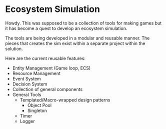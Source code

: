 # Ecosystem Simulation
Howdy. This was supposed to be a collection of tools for making games but it has become a quest to develop an ecosystem simulation.

The tools are being developed in a modular and reusable manner. The pieces that creates the sim exist within a separate project within the solution. 

Here are the current reusable features:
- Entity Management (Game loop, ECS)
- Resource Management
- Event System
- Decision System
- Collection of general components
- General Tools 
    - Templated/Macro-wrapped design patterns
        - Object Pool
        - Singleton
    - Timer
    - Logger